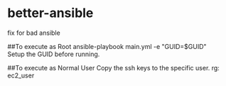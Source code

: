 # better-ansible
fix for bad ansible


##To execute as Root
 ansible-playbook main.yml -e "GUID=$GUID"  
 Setup the GUID before running.

##To execute as Normal User
  Copy the ssh keys to the specific user. rg: ec2_user 
